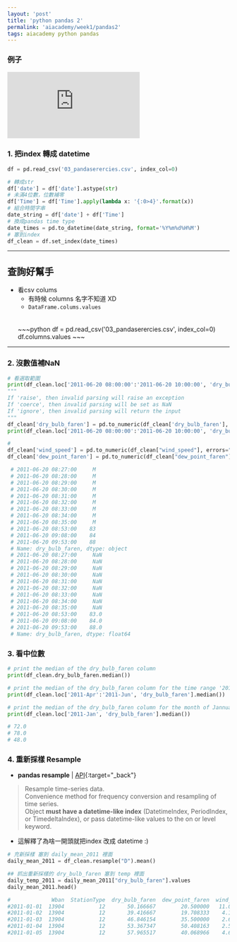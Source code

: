 ```yaml
---
layout: 'post'
title: 'python pandas 2'
permalink: 'aiacademy/week1/pandas2'
tags: aiacademy python pandas
---
```


### 例子


<iframe src="https://www.youtube.com/embed/bYTxKNJ10gw" frameborder="0" allow="accelerometer; autoplay; encrypted-media; gyroscope; picture-in-picture" allowfullscreen></iframe>

### 1. 把index 轉成 datetime
   ~~~python
   df = pd.read_csv('03_pandaserercies.csv', index_col=0)
   
   # 轉成str
   df['date'] = df['date'].astype(str)
   # 未滿4位數，位數補零
   df['Time'] = df['Time'].apply(lambda x: '{:0>4}'.format(x))
   # 組合時間字串
   date_string = df['date'] + df['Time']
   # 換成pandas time type
   date_times = pd.to_datetime(date_string, format='%Y%m%d%H%M')
   # 塞到index
   df_clean = df.set_index(date_times)
   ~~~

---
## 查詢好幫手

- 看csv colums
   - 有時候 columns 名字不知道 XD
   - `DataFrame.colums.values`
   <br/>
   <br/>
   ~~~python
   df = pd.read_csv('03_pandaserercies.csv', index_col=0)
   df.columns.values
   ~~~

---

### 2. 沒數值補NaN
   
   ~~~python
   # 看選取範圍
   print(df_clean.loc['2011-06-20 08:00:00':'2011-06-20 10:00:00', 'dry_bulb_faren'])
   """
   If 'raise', then invalid parsing will raise an exception
   If 'coerce', then invalid parsing will be set as NaN
   If 'ignore', then invalid parsing will return the input 
   """
   df_clean['dry_bulb_faren'] = pd.to_numeric(df_clean['dry_bulb_faren'], errors = 'coerce')
   print(df_clean.loc['2011-06-20 08:00:00':'2011-06-20 10:00:00', 'dry_bulb_faren'])
   
   #
   df_clean['wind_speed'] = pd.to_numeric(df_clean["wind_speed"], errors="coerce")
   df_clean['dew_point_faren'] = pd.to_numeric(df_clean["dew_point_faren"], errors="coerce")

    # 2011-06-20 08:27:00     M
    # 2011-06-20 08:28:00     M
    # 2011-06-20 08:29:00     M
    # 2011-06-20 08:30:00     M
    # 2011-06-20 08:31:00     M
    # 2011-06-20 08:32:00     M
    # 2011-06-20 08:33:00     M
    # 2011-06-20 08:34:00     M
    # 2011-06-20 08:35:00     M
    # 2011-06-20 08:53:00    83
    # 2011-06-20 09:08:00    84
    # 2011-06-20 09:53:00    88
    # Name: dry_bulb_faren, dtype: object
    # 2011-06-20 08:27:00     NaN
    # 2011-06-20 08:28:00     NaN
    # 2011-06-20 08:29:00     NaN
    # 2011-06-20 08:30:00     NaN
    # 2011-06-20 08:31:00     NaN
    # 2011-06-20 08:32:00     NaN
    # 2011-06-20 08:33:00     NaN
    # 2011-06-20 08:34:00     NaN
    # 2011-06-20 08:35:00     NaN
    # 2011-06-20 08:53:00    83.0
    # 2011-06-20 09:08:00    84.0
    # 2011-06-20 09:53:00    88.0
    # Name: dry_bulb_faren, dtype: float64
   ~~~

### 3. 看中位數

   ~~~python
   # print the median of the dry_bulb_faren column
   print(df_clean.dry_bulb_faren.median())
   
   # print the median of the dry_bulb_faren column for the time range '2011-Apr':'2011-Jun'
   print(df_clean.loc['2011-Apr':'2011-Jun', 'dry_bulb_faren'].median())
   
   # print the median of the dry_bulb_faren column for the month of Jannuary
   print(df_clean.loc['2011-Jan', 'dry_bulb_faren'].median())
   
   # 72.0
   # 78.0
   # 48.0
   ~~~


### 4. 重新採樣 Resample
   
   - __pandas resample__ \| [API](https://pandas.pydata.org/pandas-docs/stable/reference/api/pandas.DataFrame.resample.html){:target="_back"}
   
   > Resample time-series data.
   > <br/>Convenience method for frequency conversion and resampling of time series. 
   > <br/>Object **must have a datetime-like index** (DatetimeIndex, PeriodIndex, or TimedeltaIndex), or pass datetime-like values to the on or level keyword.

   - 這解釋了為啥一開頭就把index 改成 datetime :)

   ~~~python
   # 充新採樣 塞到 daily_mean_2011 裡面
   daily_mean_2011 = df_clean.resample("D").mean()

   ## 抓出重新採樣的 dry_bulb_faren 塞到 temp 裡面
   daily_temp_2011 = daily_mean_2011["dry_bulb_faren"].values
   daily_mean_2011.head()
   
   #             Wban  StationType  dry_bulb_faren  dew_point_faren  wind_speed
   #2011-01-01  13904           12       50.166667        20.500000   11.083333
   #2011-01-02  13904           12       39.416667        19.708333    4.166667
   #2011-01-03  13904           12       46.846154        35.500000    2.653846
   #2011-01-04  13904           12       53.367347        50.408163    2.510204
   #2011-01-05  13904           12       57.965517        40.068966    4.689655   
   ~~~